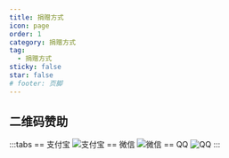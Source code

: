 ```yaml
---
title: 捐赠方式
icon: page
order: 1
category: 捐赠方式
tag:
  - 捐赠方式
sticky: false
star: false
# footer: 页脚
---
```


<script setup>



</script>

<style>

</style>

## 二维码赞助

:::tabs
== 支付宝
![支付宝]()
== 微信
![微信]()
== QQ
![QQ]()
:::
